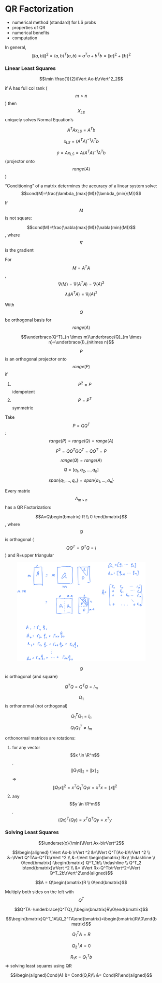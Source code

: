 # QR Factorization

* numerical method (standard) for LS probs
* properties of QR
* numerical benefits
* computation

In general, $$\lVert(a,b)\rVert^2=(a,b)^T(a,b)=a^Ta+b^Tb=\lVert a\rVert^2+\lVert b\rVert^2$$

### Linear Least Squares

$$\min \frac{1}{2}\lVert Ax-b\rVert^2_2$$

if A has full col rank ($$m>n$$) then $$X_{LS}$$ uniquely solves Normal Equation’s

$$A^TAx_{LS} = A^Tb$$

$$x_{LS} = (A^TA)^{-1}A^Tb$$

$$\bar{y}=Ax_{LS}=A(A^TA)^{-1}A^Tb$$ (projector onto $$range(A)$$)

“Conditioning” of a matrix determines the accuracy of a linear system solve: $$cond(M)=\frac{\lambda_{max}(M)}{\lambda_{min}(M)}$$

If $$M$$ is not square:

$$cond(M)=\frac{\nabla{max}(M)}{\nabla{min}(M)}$$, where $$\nabla$$ is the gradient

For $$M = A^TA$$, $$\nabla(M) = \nabla(A^TA)=\nabla(A)^2$$

$$\lambda_i(A^TA)=\nabla_i(A)^2$$



With $$Q$$ be orthogonal basis for $$range(A)$$

$$\underbrace{Q^T}_{n \times m}\underbrace{Q}_{m \times n}=\underbrace{I}_{n\times n}$$

$$P$$ is an orthogonal projector onto $$range(P)$$ if

1. $$P^2=P$$ idempotent
2. $$P=P^T$$ symmetric

Take $$P=QQ^T$$: $$range(P)=range(Q)=range(A)$$

$$P^2=QQ^TQQ^T=QQ^T=P$$



$$range(Q) = range(A)$$

$$Q=[q_1,q_2,…,q_n]$$

$$span\{q_1,…,q_n\}=span\{a_1,…,a_n\}$$



Every matrix $$A_{m\times n}$$ has a QR Factorization:

$$A=Q\begin{bmatrix} R \\ 0 \end{bmatrix}$$, where $$Q$$ is orthogonal ($$QQ^T=Q^TQ=I$$) and R=upper triangular

<figure><img src=".gitbook/assets/Untitled (1).png" alt=""><figcaption></figcaption></figure>

$$Q$$ is orthogonal (and square)

$$Q^TQ=Q^TQ=I_m$$

$$Q_1$$ is orthonormal (not orthogonal)

$$Q_1^TQ_1=I_n$$

$$Q_1Q_1^T \ne I_m$$

orthonormal matrices are rotations:

1. for any vector $$x \in \R^n$$, $$\lVert Q_1x\rVert_2=\lVert x\rVert_2$$ ⇒ $$\lVert Q_1x\rVert^2=x^TQ_1^TQ_1x=x^Tx=\lVert x\rVert^2$$
2. any $$y \in \R^m$$, $$(Qx)^T(Qy)=x^TQ^TQy=x^Ty$$

### Solving Least Squares

$$\underset{x}{\min}\lVert Ax-b\rVert^2$$

$$\begin{aligned} \lVert Ax-b \rVert ^2 &=\lVert Q^T(Ax-b)\rVert ^2 \\ &=\lVert Q^TAx-Q^Tb\rVert ^2 \\ &=\lVert \begin{bmatrix} Rx\\ \hdashline \\ 0\end{bmatrix}-\begin{bmatrix} Q^T_1b\\ \hdashline \\ Q^T_2 b\end{bmatrix}\rVert ^2 \\ &= \lVert Rx-Q^Tb\rVert^2+\lVert Q^T_2b\rVert^2\end{aligned}$$

$$A = Q\begin{bmatrix}R \\ 0\end{bmatrix}$$

Multiply both sides on the left with $$Q^T$$

$$Q^TA=\underbrace{Q^TQ}_I\begin{bmatrix}R\\0\end{bmatrix}$$

$$\begin{bmatrix}Q^T_1A\\Q_2^TA\end{bmatrix}=\begin{bmatrix}R\\0\end{bmatrix}$$

$$Q_1^TA=R$$

$$Q_2^TA=0$$

$$R_1x=Q_1^Tb$$ ⇒ solving least squares using QR

$$\begin{aligned}Cond(A) &= Cond(Q,R)\\ &= Cond(R)\end{aligned}$$
